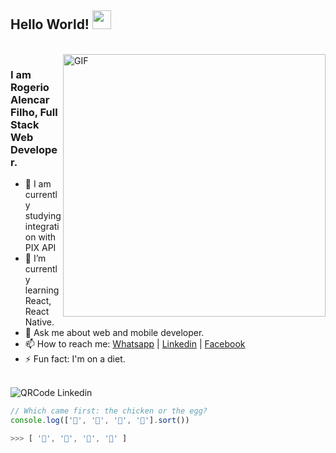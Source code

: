 ## Hello World! <img src="https://raw.githubusercontent.com/iampavangandhi/iampavangandhi/master/gifs/Hi.gif" width="30px"></h2>

<br />
<img align="right" width="420" alt="GIF" src="https://media.giphy.com/media/13HgwGsXF0aiGY/giphy.gif" />


### I am Rogerio Alencar Filho, Full Stack Web Developer.

- 🔭 I am currently studying integration with PIX API 
- 🌱 I’m currently learning React, React Native.
- 💬 Ask me about web and mobile developer.
- 📫 How to reach me: [Whatsapp](https://api.whatsapp.com/send?phone=5588999297262&text=Ol%C3%A1) | [Linkedin](https://www.linkedin.com/in/rogeriofilho/) | [Facebook](https://www.facebook.com/rogerioalencar) 
- ⚡ Fun fact: I'm on a diet.

<br />
 <img align="center" alt="QRCode Linkedin" src="https://qrclincode.herokuapp.com/qrcode/logo/logo1?url=https://www.linkedin.com/in/rogeriofilho&color=2F9681&background=ffffff&width=160" />


<br />


```Javascript
// Which came first: the chicken or the egg?
console.log(['🥚', '🐣', '🐥', '🐔'].sort())

>>> [ '🐔', '🐣', '🐥', '🥚' ]

